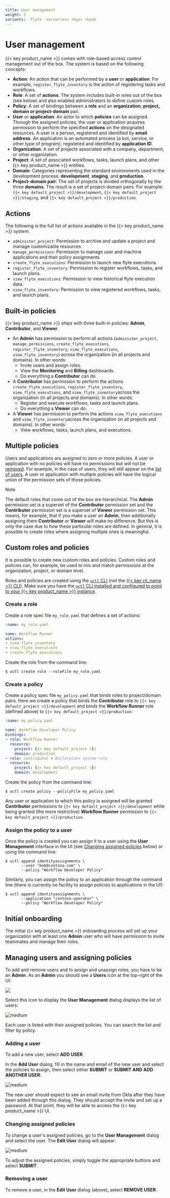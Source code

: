 ```yaml
---
title: User management
weight: 3
variants: -flyte -serverless +byoc +byok
---
```


# User management

{{< key product_name >}} comes with role-based access control management out of the box.
The system is based on the following concepts:

* **Action**: An action that can be performed by a **user** or **application**.
For example, `register_flyte_inventory` is the action of registering tasks and workflows.
* **Role**: A set of **actions**.
The system includes built-in roles out of the box (see below) and also enabled administrators to define custom roles.
* **Policy**: A set of bindings between a **role** and an **organization**, **project, domain or project-domain** pair.
* **User** or **application**: An actor to which **policies** can be assigned.
Through the assigned policies, the user or application acquires permission to perform the specified **actions** on the designated resources.
A user is a person, registered and identified by **email address**.
An application is an automated process (a bot, service, or other type of program), registered and identified by **application ID**.
* **Organization**: A set of projects associated with a company, department, or other organization.
* **Project**: A set of associated workflows, tasks, launch plans, and other {{< key product_name >}} entities.
* **Domain**: Categories representing the standard environments used in the development process: **development**, **staging**, and **production**.
* **Project-domain pair**: The set of projects is divided orthogonally by the three **domains**.
The result is a set of project-domain pairs.
For example: `{{< key default_project >}}/development`, `{{< key default_project >}}/staging`, and `{{< key default_project >}}/production`.

## Actions

The following is the full list of actions available in the {{< key product_name >}} system:

* `administer_project`: Permission to archive and update a project and manage customizable resources.
* `manage_permissions`: Permission to manage user and machine applications and their policy assignments.
* `create_flyte_executions`: Permission to launch new flyte executions.
* `register_flyte_inventory`: Permission to register workflows, tasks, and launch plans.
* `view_flyte_executions`: Permission to view historical flyte execution data.
* `view_flyte_inventory`: Permission to view registered workflows, tasks, and launch plans.

## Built-in policies

{{< key product_name >}} ships with three built-in policies: **Admin**, **Contributor**, and **Viewer**.

* An **Admin** has permission to perform all actions (`administer_project`, `manage_permissions`, `create_flyte_executions`, `register_flyte_inventory`, `view_flyte_executions`, `view_flyte_inventory`) across the organization (in all projects and domains).
In other words:
  * Invite users and assign roles.
  * View the **Monitoring** and **Billing** dashboards.
  * Do everything a **Contributor** can do.
* A **Contributor** has permission to perform the actions `create_flyte_executions`, `register_flyte_inventory`, `view_flyte_executions`, and `view_flyte_inventory`across the organization (in all projects and domains). In other words:
  * Register and execute workflows, tasks and launch plans.
  * Do everything a **Viewer** can do.
* A **Viewer** has permission to perform the actions `view_flyte_executions` and `view_flyte_inventory`across the organization (in all projects and domains).
In other words:
  * View workflows, tasks, launch plans, and executions.

## Multiple policies

Users and applications are assigned to zero or more policies.
A user or application with no policies will have no permissions but will not be [removed](#removing-a-user).
For example, in the case of users, they will still appear on the [list of users](#managing-users-and-assigning-policies).
A user or application with multiple policies will have the logical union of the permission sets of those policies.

> [!NOTE]
> The default roles that come out of the box are hierarchical.
> The **Admin** permission set is a superset of the **Contributor** permission set and the **Contributor** permission set is a superset of **Viewer** permission set.
> This means, for example, that if you make a user an **Admin**, then additionally assigning them **Contributor** or **Viewer** will make no difference.
> But this is only the case due to how these particular roles are defined.
> In general, it is possible to create roles where assigning multiple ones is meaningful.

## Custom roles and policies

It is possible to create new custom roles and policies.
Custom roles and policies can, for example, be used to mix and match permissions at the organization, project, or domain level.

Roles and policies are created using the [`uctl` CLI](../../api-reference/uctl-cli) (not the [{{< key cli_name >}} CLI](../../api-reference/union-cli)).
Make sure you have the [`uctl` CLI installed and configured to point to your {{< key product_name >}} instance](../../api-reference/uctl-cli).

### Create a role

Create a role spec file `my_role.yaml` that defines a set of actions:

```yaml
:name: my_role.yaml

name: Workflow Runner
actions:
- view_flyte_inventory
- view_flyte_executions
- create_flyte_executions
```


Create the role from the command line:

```shell
$ uctl create role --roleFile my_role.yaml
```

### Create a policy

Create a policy spec file `my_policy.yaml` that binds roles to project/domain pairs.
Here we create a policy that binds the **Contributor** role to `{{< key default_project >}}/development` and binds the **Workflow Runner** role (defined above) to `{{< key default_project >}}/production`:

```yaml
:name: my_policy.yaml

name: Workflow Developer Policy
bindings:
- role: Workflow Runner
  resource:
    project: {{< key default_project >}}
    domain: production
- role: contributor # Boilerplate system role
  resource:
    project: {{< key default_project >}}
    domain: development
```


Create the policy from the command line:

```shell
$ uctl create policy --policyFile my_policy.yaml
```


Any user or application to which this policy is assigned will be granted **Contributor** permissions to `{{< key default_project >}}/development` while being granted (the more restrictive) **Workflow Runner** permission to `{{< key default_project >}}/production`.

### Assign the policy to a user

Once the policy is created you can assign it to a user using the **User Management** interface in the UI (see [Changing assigned policies](#changing-assigned-policies) below) or using the command line:

```shell
$ uctl append identityassignments \
       --user "bob@contoso.com" \
       --policy "Workflow Developer Policy"
```


Similarly, you can assign the policy to an application through the command line (there is currently no facility to assign policies to applications in the UI):

```shell
$ uctl append identityassignments \
       --application "contoso-operator" \
       --policy "Workflow Developer Policy"
```

## Initial onboarding

The initial {{< key product_name >}} onboarding process will set up your organization with at least one **Admin** user who will have permission to invite teammates and manage their roles.

## Managing users and assigning policies

To add and remove users and to assign and unassign roles, you have to be an **Admin**.
As an **Admin** you should see a **Users** icon at the top-right of the UI:

![](/_static/images/user-guide/administration/user-management/users-button.png)

Select this icon to display the **User Management** dialog displays the list of users:

![](/_static/images/user-guide/administration/user-management/user-management.png "medium")

Each user is listed with their assigned policies. You can search the list and filter by policy.

### Adding a user

To add a new user, select **ADD USER**.

In the **Add User** dialog, fill in the name and email of the new user and select the policies to assign, then select either **SUBMIT** or **SUBMIT AND ADD ANOTHER USER**:

![](/_static/images/user-guide/administration/user-management/add-user.png "medium")

The new user should expect to see an email invite from Okta after they have been added through this dialog.
They should accept the invite and set up a password. At that point, they will be able to access the {{< key product_name >}} UI.

### Changing assigned policies

To change a user's assigned policies, go to the **User Management** dialog and select the user. The **Edit User** dialog will appear:

![](/_static/images/user-guide/administration/user-management/edit-user.png "medium")

To adjust the assigned policies, simply toggle the appropriate buttons and select **SUBMIT**.

### Removing a user

To remove a user, in the **Edit User** dialog (above), select **REMOVE USER**.
